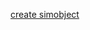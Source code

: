 [create simobject](https://pages.cs.wisc.edu/~david/courses/cs752/Spring2015/gem5-tutorial/part2/simobject.html#creating-your-first-simobject)
